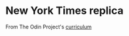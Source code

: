 # New York Times replica

From The Odin Project's [curriculum](http://www.theodinproject.com/courses/html5-and-css3/lessons/positioning-and-floating-elements?ref=lnav)
